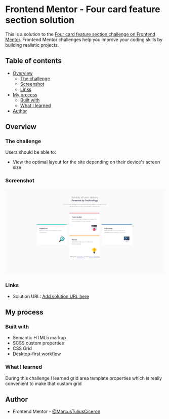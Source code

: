 # Frontend Mentor - Four card feature section solution

This is a solution to the [Four card feature section challenge on Frontend Mentor](https://www.frontendmentor.io/challenges/four-card-feature-section-weK1eFYK). Frontend Mentor challenges help you improve your coding skills by building realistic projects. 

## Table of contents

- [Overview](#overview)
  - [The challenge](#the-challenge)
  - [Screenshot](#screenshot)
  - [Links](#links)
- [My process](#my-process)
  - [Built with](#built-with)
  - [What I learned](#what-i-learned)
- [Author](#author)



## Overview

### The challenge

Users should be able to:

- View the optimal layout for the site depending on their device's screen size

### Screenshot

![](./ksnip_20220319-114952.png)



### Links

- Solution URL: [Add solution URL here](https://marcustuliusciceron.github.io/four-card-feature-section-live/)

## My process

### Built with

- Semantic HTML5 markup
- SCSS custom properties
- CSS Grid
- Desktop-first workflow


### What I learned

During this challenge I learned grid area template properties which is really convenient to make that custom grid


## Author


- Frontend Mentor - [@MarcusTuliusCiceron](https://www.frontendmentor.io/profile/MarcusTuliusCiceron)


